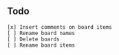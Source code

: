 ##  Todo
    [x] Insert comments on board items
    [ ] Rename board names
    [ ] Delete boards
    [ ] Rename board items
